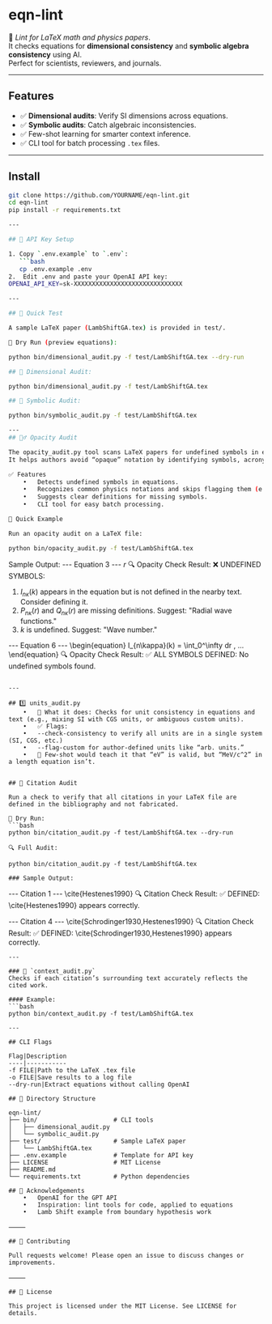 # eqn-lint

🔬 *Lint for LaTeX math and physics papers*.  
It checks equations for **dimensional consistency** and **symbolic algebra consistency** using AI.  
Perfect for scientists, reviewers, and journals.  

---

## Features
- ✅ **Dimensional audits**: Verify SI dimensions across equations.
- ✅ **Symbolic audits**: Catch algebraic inconsistencies.
- ✅ Few-shot learning for smarter context inference.
- ✅ CLI tool for batch processing `.tex` files.

---

## Install
```bash
git clone https://github.com/YOURNAME/eqn-lint.git
cd eqn-lint
pip install -r requirements.txt

---

## 🔑 API Key Setup

1. Copy `.env.example` to `.env`:
   ```bash
   cp .env.example .env
2.	Edit .env and paste your OpenAI API key:
OPENAI_API_KEY=sk-XXXXXXXXXXXXXXXXXXXXXXXXXXXXXX

---

## 🧪 Quick Test

A sample LaTeX paper (LambShiftGA.tex) is provided in test/.

🧹 Dry Run (preview equations):

python bin/dimensional_audit.py -f test/LambShiftGA.tex --dry-run

## 📐 Dimensional Audit:

python bin/dimensional_audit.py -f test/LambShiftGA.tex 

## 🧠 Symbolic Audit:

python bin/symbolic_audit.py -f test/LambShiftGA.tex

---
## 🕵️‍♂️ Opacity Audit

The opacity_audit.py tool scans LaTeX papers for undefined symbols in equations and their surrounding context.
It helps authors avoid “opaque” notation by identifying symbols, acronyms, or notations that are used but never explained.

✅ Features
	•	Detects undefined symbols in equations.
	•	Recognizes common physics notations and skips flagging them (e.g., $c$ for speed of light).
	•	Suggests clear definitions for missing symbols.
	•	CLI tool for easy batch processing.

🧪 Quick Example

Run an opacity audit on a LaTeX file:

python bin/opacity_audit.py -f test/LambShiftGA.tex

```
Sample Output:
--- Equation 3 ---
$r$
🔍 Opacity Check Result:
❌ UNDEFINED SYMBOLS: 

1. $I_{n\kappa}(k)$ appears in the equation but is not defined in the nearby text. Consider defining it.  
2. $P_{n\kappa}(r)$ and $Q_{n\kappa}(r)$ are missing definitions. Suggest: "Radial wave functions."  
3. $k$ is undefined. Suggest: "Wave number."  

--- Equation 6 ---
\begin{equation}
I_{n\kappa}(k) = \int_0^\infty dr \, ...
\end{equation}
🔍 Opacity Check Result:
✅ ALL SYMBOLS DEFINED: No undefined symbols found.
```

---

## 1️⃣ units_audit.py
	•	📏 What it does: Checks for unit consistency in equations and text (e.g., mixing SI with CGS units, or ambiguous custom units).
	•	✅ Flags:
	•	--check-consistency to verify all units are in a single system (SI, CGS, etc.)
	•	--flag-custom for author-defined units like “arb. units.”
	•	🧠 Few-shot would teach it that “eV” is valid, but “MeV/c^2” in a length equation isn’t.


## 📑 Citation Audit

Run a check to verify that all citations in your LaTeX file are defined in the bibliography and not fabricated.

🧹 Dry Run:
```bash
python bin/citation_audit.py -f test/LambShiftGA.tex --dry-run

🔍 Full Audit:

python bin/citation_audit.py -f test/LambShiftGA.tex

### Sample Output:
```
--- Citation 1 ---
\cite{Hestenes1990}
🔍 Citation Check Result:
✅ DEFINED: \cite{Hestenes1990} appears correctly.

--- Citation 4 ---
\cite{Schrodinger1930,Hestenes1990}
🔍 Citation Check Result:
✅ DEFINED: \cite{Schrodinger1930,Hestenes1990} appears correctly.
```
---

### 📝 `context_audit.py`
Checks if each citation’s surrounding text accurately reflects the cited work.

#### Example:
```bash
python bin/context_audit.py -f test/LambShiftGA.tex

---

## CLI Flags

Flag|Description
----|-----------
-f FILE|Path to the LaTeX .tex file
-o FILE|Save results to a log file
--dry-run|Extract equations without calling OpenAI

## 📂 Directory Structure

eqn-lint/
├── bin/                     # CLI tools
│   ├── dimensional_audit.py
│   └── symbolic_audit.py
├── test/                    # Sample LaTeX paper
│   └── LambShiftGA.tex
├── .env.example             # Template for API key
├── LICENSE                  # MIT License
├── README.md
└── requirements.txt         # Python dependencies

## 🙏 Acknowledgements
	•	OpenAI for the GPT API
	•	Inspiration: lint tools for code, applied to equations
	•	Lamb Shift example from boundary hypothesis work

⸻

## 🤝 Contributing

Pull requests welcome! Please open an issue to discuss changes or improvements.

⸻

## 📜 License

This project is licensed under the MIT License. See LICENSE for details.


